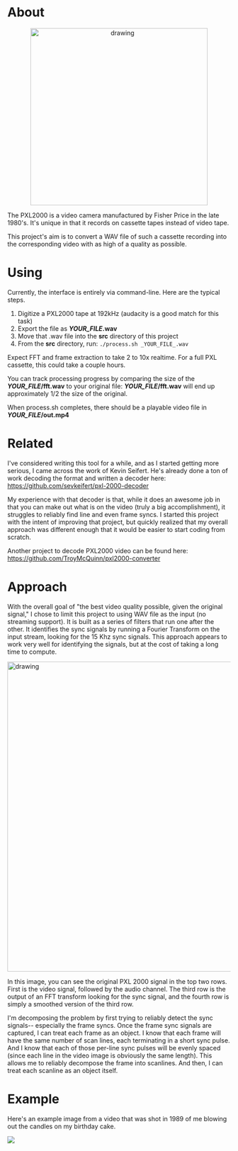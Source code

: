 # About
<center><img src="https://lh3.googleusercontent.com/gkDQXp9fKeEi0k2wiZ1KgMbIVv1kkA5VXrliS_CzkdsFuuAZ4ujG9SWddNy9IN-PO1Zofh5nR2t-2kuN6s-nTA5V7lZfUpeXqfXD9WmZkc3Yh6TJBMQwxrvJJ6W1BHZx64A16mlj6ro=w2400" alt="drawing" width="400"/></center>

The PXL2000 is a video camera manufactured by Fisher Price in the late 1980's.  It's unique in that it records on cassette tapes instead of video tape.  

This project's aim is to convert a WAV file of such a cassette recording into the corresponding video with as high of a quality as possible.  

# Using

Currently, the interface is entirely via command-line. Here are the typical steps.

1) Digitize a PXL2000 tape at 192kHz (audacity is a good match for this task)
2) Export the file as **_YOUR_FILE_.wav**
3) Move that .wav file into the **src** directory of this project
4) From the **src** directory, run: ```./process.sh _YOUR_FILE_.wav```

Expect FFT and frame extraction to take 2 to 10x realtime. For a full PXL cassette, this could take a couple hours.

You can track processing progress by comparing the size of the **_YOUR_FILE_/fft.wav** to your original file: **_YOUR_FILE_/fft.wav** will end up approximately 1/2 the size of the original.

When process.sh completes, there should be a playable video file in **_YOUR_FILE_/out.mp4**

# Related
I've considered writing this tool for a while, and as I started getting more serious, I came across the work of Kevin Seifert.  He's already done a ton of work decoding the format and written a decoder here: https://github.com/sevkeifert/pxl-2000-decoder

My experience with that decoder is that, while it does an awesome job in that you can make out what is on the video (truly a big accomplishment), it struggles to reliably find line and even frame syncs.  I started this project with the intent of improving that project, but quickly realized that my overall approach was different enough that it would be easier to start coding from scratch.

Another project to decode PXL2000 video can be found here: https://github.com/TroyMcQuinn/pxl2000-converter

# Approach
With the overall goal of "the best video quality possible, given the original signal," I chose to limit this project to using WAV file as the input (no streaming support).  It is built as a series of filters that run one after the other.  It identifies the sync signals by running a Fourier Transform on the input stream, looking for the 15 Khz sync signals.  This approach appears to work very well for identifying the signals, but at the cost of taking a long time to compute.  

<img src = "https://lh3.googleusercontent.com/vpamQgvN8O4BGH_ZMDXHTlYOKkiC5LmV04jL0JX9soZ0GsEOrAUsB9fu5cxOUzeOjNgYVGwJiMfYvJJmOipRUszqnql0xD53m6YFmqYTz3IBLydKpZhIaJhJFER5lLIjsCE2O4sA4AM=w2400" alt="drawing" width="700"/>

In this image, you can see the original PXL 2000 signal in the top two rows.  First is the video signal, followed by the audio channel.  The third row is the output of an FFT transform looking for the sync signal, and the fourth row is simply a smoothed version of the third row.

I'm decomposing the problem by first trying to reliably detect the sync signals-- especially the frame syncs.  Once the frame sync signals are captured, I can treat each frame as an object.  I know that each frame will have the same number of scan lines, each terminating in a short sync pulse.  And I know that each of those per-line sync pulses will be evenly spaced (since each line  in the video image is obviously the same length).  This allows me to reliably decompose the frame into scanlines.  And then, I can treat each scanline as an object itself.  

# Example

Here's an example image from a video that was shot in 1989 of me blowing out the candles on my birthday cake.

<img src = "https://drive.google.com/file/d/1gra2PAASm0H3xcyAkXx1sEn8QqMGRugY/view?usp=sharing">


